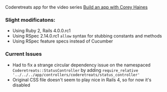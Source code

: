 Coderetreats app for the video series [Build an app with Corey Haines](http://cleancoders.com/)

### Slight modificatons:
- Using Ruby 2, Rails 4.0.0.rc1
- Using RSpec 2.14.0.rc1 `allow` syntax for stubbing constants and methods
- Using RSpec feature specs instead of Cucumber

### Current Issues
- Had to fix a strange circular dependency issue on the namespaced `Coderetreats::StatusController` by adding `require_relative '../../../app/controllers/coderetreats/status_controller'
`
- Original CSS file doesn't seem to play nice in Rails 4, so for now it's disabled